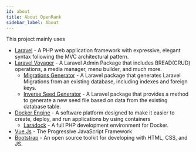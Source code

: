 ```yaml
---
id: about
title: About OpenRank
sidebar_label: About
---
```


This project mainly uses
- [Laravel](https://laravel.com/) - A PHP web application framework with expressive, elegant syntax following the MVC architectural pattern.
- [Laravel Voyager](https://laravelvoyager.com/) - A Laravel Admin Package that includes BREAD(CRUD) operations, a media manager, menu builder, and much more.
    - [Migrations Generator](https://github.com/Xethron/migrations-generator) - A Laravel package that generates Laravel Migrations from an existing database, including indexes and foreign keys.
    - [Inverse Seed Generator](https://github.com/orangehill/iseed) - A Laravel package that provides a method to generate a new seed file based on data from the existing database table.     
- [Docker Engine](https://www.docker.com/products/docker-engine) - A software platform designed to make it easier to create, deploy, and run applications by using containers
    - [Laradock](https://laradock.io/) - A full PHP development environment for Docker.
- [Vue Js](https://vuejs.org/) - The Progressive JavaScript Framework
- [Bootstrap](https://getbootstrap.com/docs/4.0/getting-started/introduction/) - An open source toolkit for developing with HTML, CSS, and JS.
